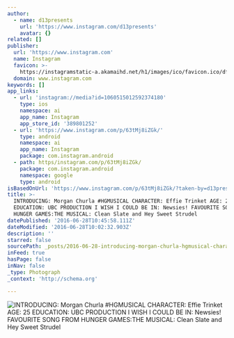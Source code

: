 ```yaml
---
author:
  - name: d13presents
    url: 'https://www.instagram.com/d13presents'
    avatar: {}
related: []
publisher:
  url: 'https://www.instagram.com'
  name: Instagram
  favicon: >-
    https://instagramstatic-a.akamaihd.net/h1/images/ico/favicon.ico/dfa85bb1fd63.ico
  domain: www.instagram.com
keywords: []
app_links:
  - url: 'instagram://media?id=1060515012592374180'
    type: ios
    namespace: ai
    app_name: Instagram
    app_store_id: '389801252'
  - url: 'https://www.instagram.com/p/63tMj8iZGk/'
    type: android
    namespace: ai
    app_name: Instagram
    package: com.instagram.android
  - path: https/instagram.com/p/63tMj8iZGk/
    package: com.instagram.android
    namespace: google
    type: android
isBasedOnUrl: 'https://www.instagram.com/p/63tMj8iZGk/?taken-by=d13presents'
title: >-
  INTRODUCING: Morgan Churla #HGMUSICAL CHARACTER: Effie Trinket AGE: 25
  EDUCATION: UBC PRODUCTION I WISH I COULD BE IN: Newsies! FAVOURITE SONG FROM
  HUNGER GAMES:THE MUSICAL: Clean Slate and Hey Sweet Strudel
datePublished: '2016-06-28T10:45:58.111Z'
dateModified: '2016-06-28T10:02:32.903Z'
description: ''
starred: false
sourcePath: _posts/2016-06-28-introducing-morgan-churla-hgmusical-character-effie-trink.md
inFeed: true
hasPage: false
inNav: false
_type: Photograph
_context: 'http://schema.org'

---
```

![INTRODUCING: Morgan Churla #HGMUSICAL CHARACTER: Effie Trinket AGE: 25 EDUCATION: UBC PRODUCTION I WISH I COULD BE IN: Newsies! FAVOURITE SONG FROM HUNGER GAMES:THE MUSICAL: Clean Slate and Hey Sweet Strudel](https://scontent.cdninstagram.com/t51.2885-15/e35/11821958_144955262512242_1148263949_n.jpg?ig_cache_key=MTA2MDUxNTAxMjU5MjM3NDE4MA%3D%3D.2)